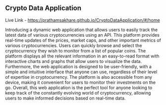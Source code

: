 ## Crypto Data Application
Live Link - https://prathamsakhare.github.io/CryptoDataApplication/#/home

Introducing a dynamic web application that allows users to easily track the latest data of various cryptocurrencies using an API. This platform provides real-time updates of the prices, market caps, and other important metrics of various cryptocurrencies.
Users can quickly browse and select the cryptocurrency they wish to monitor from a list of popular coins. The platform displays all the relevant information in an easy-to-read format with interactive charts and graphs that allow users to visualize the data.
Furthermore, the web application is designed to be user-friendly, with a simple and intuitive interface that anyone can use, regardless of their level of expertise in cryptocurrency. The platform is also accessible from any device, making it convenient for users to monitor their investments on the go.
Overall, this web application is the perfect tool for anyone looking to keep track of the constantly evolving world of cryptocurrency, allowing users to make informed decisions based on real-time data.
